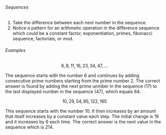 <h6>Sequences</h6>

1. Take the difference between each next number in the sequence. 
2. Notice a pattern for an arithmetic operation in the difference sequence which could be a constant factor, exponentiation, primes, fibonacci sequence, factorials, or mod.

<h6>Examples</h6>

$$6, 8, 11, 16, 23, 34, 47, ...$$

The sequence starts with the number 6 and continues by adding consecutive prime numbers starting from the prime number 2. The correct answer is found by adding the next prime unmber in the sequence (17) to the last displayed number in the sequence (47), which equals 64.

$$10, 29, 54, 85, 122, 165$$

This sequence starts with the number 10. It then increases by an amount that itself increases by a constant value each step. The initial change is 19 and it increases by 6 each time. The correct answer is the next value in the sequence which is 214.
